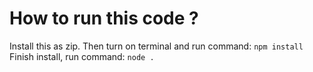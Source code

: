 # How to run this code ?
Install this as zip. Then turn on terminal and run command: `npm install`
Finish install, run command: `node .`
